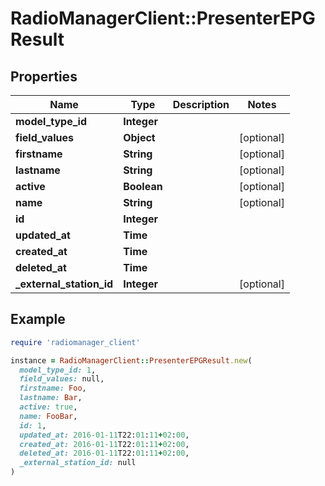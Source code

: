 # RadioManagerClient::PresenterEPGResult

## Properties

| Name | Type | Description | Notes |
| ---- | ---- | ----------- | ----- |
| **model_type_id** | **Integer** |  |  |
| **field_values** | **Object** |  | [optional] |
| **firstname** | **String** |  | [optional] |
| **lastname** | **String** |  | [optional] |
| **active** | **Boolean** |  | [optional] |
| **name** | **String** |  | [optional] |
| **id** | **Integer** |  |  |
| **updated_at** | **Time** |  |  |
| **created_at** | **Time** |  |  |
| **deleted_at** | **Time** |  |  |
| **_external_station_id** | **Integer** |  | [optional] |

## Example

```ruby
require 'radiomanager_client'

instance = RadioManagerClient::PresenterEPGResult.new(
  model_type_id: 1,
  field_values: null,
  firstname: Foo,
  lastname: Bar,
  active: true,
  name: FooBar,
  id: 1,
  updated_at: 2016-01-11T22:01:11+02:00,
  created_at: 2016-01-11T22:01:11+02:00,
  deleted_at: 2016-01-11T22:01:11+02:00,
  _external_station_id: null
)
```

